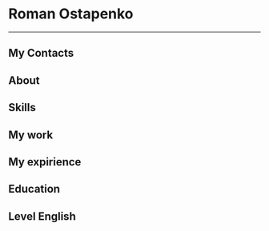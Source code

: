 # Roman Ostapenko

****

## My Contacts

## About

## Skills

## My work

## My expirience

## Education

## Level English
